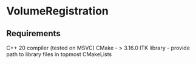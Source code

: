 # VolumeRegistration
## Requirements
C++ 20 compiler (tested on MSVC)
CMake - > 3.16.0
ITK library - provide path to library files in topmost CMakeLists
